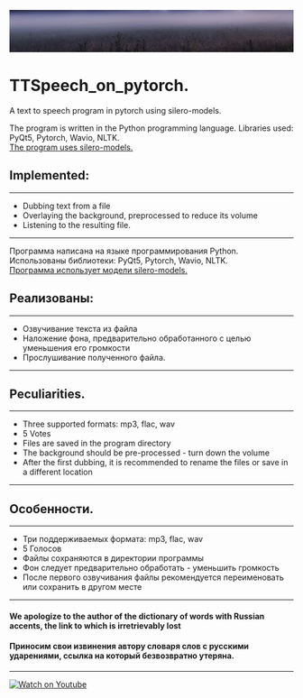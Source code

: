 ![logo](images/tuman.jpg)

# TTSpeech_on_pytorch.

A text to speech program in pytorch using silero-models.  

The program is written in the Python programming language. 
Libraries used: PyQt5, Pytorch, Wavio, NLTK.  
[The program uses silero-models.](https://github.com/snakers4/silero-models) 
## Implemented: 
----
+ Dubbing text from a file
+ Overlaying the background, preprocessed to reduce its volume 
+ Listening to the resulting file.  
----
Программа написана на языке программирования Python. 
Использованы библиотеки: PyQt5, Pytorch, Wavio, NLTK.   
[Программа использует модели silero-models.](https://github.com/snakers4/silero-models) 
## Реализованы: 
----
+ Озвучивание текста из файла 
+ Наложение фона, предварительно обработанного с целью уменьшения его громкости 
+ Прослушивание полученного файла.  
----
## Peculiarities.
----
+ Three supported formats: mp3, flac, wav
+ 5 Votes
+ Files are saved in the program directory
+ The background should be pre-processed - turn down the volume
+ After the first dubbing, it is recommended to rename the files or save in a different location
----
## Особенности.
----
+ Три поддерживаемых формата: mp3, flac, wav
+ 5 Голосов
+ Файлы сохраняются в директории программы
+ Фон следует предварительно обработать - уменьшить громкость
+ После первого озвучивания файлы рекомендуется переименовать или сохранить в другом месте
----
#### We apologize to the author of the dictionary of words with Russian accents, the link to which is irretrievably lost
#### Приносим свои извинения автору словаря слов с русскими ударениями, ссылка на который безвозвратно утеряна.
----
[![Watch on Youtube](https://imgur.com/a/t4rj9Ft)](https://youtu.be/AGO4QBAt0rU "Watch on Youtube")

